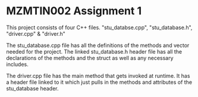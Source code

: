 # MZMTIN002 Assignment 1

This project consists of four C++ files. "stu_databse.cpp", "stu_database.h", "driver.cpp" & "driver.h"

The stu_database.cpp file has all the definitions of the methods and vector needed for the project. The linked stu_database.h header file has all the declarations of the methods and the struct as well as any necessary includes.

The driver.cpp file has the main method that gets invoked at runtime. It has a header file linked to it which just pulls in the methods and attributes of the stu_database header.